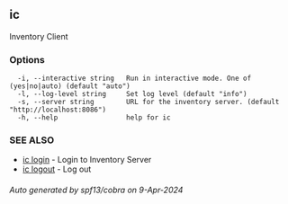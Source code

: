 ## ic

Inventory Client

### Options

```
  -i, --interactive string   Run in interactive mode. One of (yes|no|auto) (default "auto")
  -l, --log-level string     Set log level (default "info")
  -s, --server string        URL for the inventory server. (default "http://localhost:8086")
  -h, --help                 help for ic
```

### SEE ALSO

* [ic login](ic_login.md)	 - Login to Inventory Server
* [ic logout](ic_logout.md)	 - Log out

###### Auto generated by spf13/cobra on 9-Apr-2024
